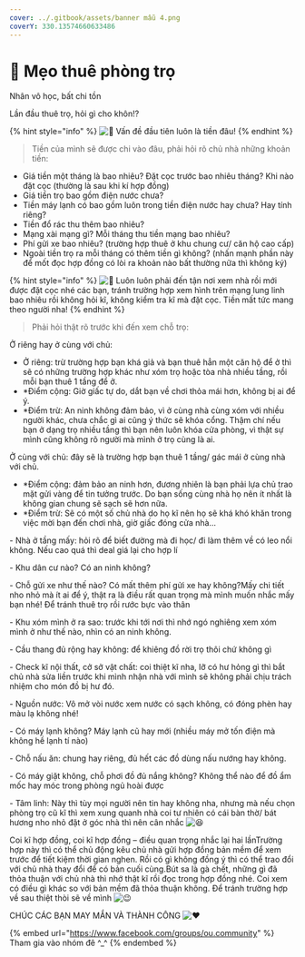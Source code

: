 ```yaml
---
cover: ../.gitbook/assets/banner mẫu 4.png
coverY: 330.13574660633486
---
```


# 📑 Mẹo thuê phòng trọ

Nhân vô học, bất chi tồn

Lần đầu thuê trọ, hỏi gì cho khôn!?

{% hint style="info" %}
![💨](https://static.xx.fbcdn.net/images/emoji.php/v9/t1c/1.5/16/1f4a8.png) Vấn đề đầu tiên luôn là tiền đâu!
{% endhint %}

> Tiền của mình sẽ được chi vào đâu, phải hỏi rõ chủ nhà những khoản tiền:

* Giá tiền một tháng là bao nhiêu? Đặt cọc trước bao nhiêu tháng? Khi nào đặt cọc (thường là sau khi kí hợp đồng)
* Giá tiền trọ bao gồm điện nước chưa?
* Tiền máy lạnh có bao gồm luôn trong tiền điện nước hay chưa? Hay tính riêng?
* Tiền đổ rác thu thêm bao nhiêu?
* Mạng xài mạng gì? Mỗi tháng thu tiền mạng bao nhiêu?
* Phí gửi xe bao nhiêu? (trường hợp thuê ở khu chung cư/ căn hộ cao cấp)
* Ngoài tiền trọ ra mỗi tháng có thêm tiền gì không? (nhấn mạnh phần này để mốt đọc hợp đồng có lòi ra khoản nào bất thường nữa thì không ký)

{% hint style="info" %}
![💨](https://static.xx.fbcdn.net/images/emoji.php/v9/t1c/1.5/16/1f4a8.png) Luôn luôn phải đến tận nơi xem nhà rồi mới được đặt cọc nhé các bạn, tránh trường hợp xem hình trên mạng lung linh bao nhiêu rồi không hỏi kĩ, không kiểm tra kĩ mà đặt cọc. Tiền mất tức mang theo người nha!
{% endhint %}

> Phải hỏi thật rõ trước khi đến xem chỗ trọ:

Ở riêng hay ở cùng với chủ:&#x20;

* Ở riêng: trừ trường hợp bạn khá giả và bạn thuê hẳn một căn hộ để ở thì sẽ có những trường hợp khác như xóm trọ hoặc tòa nhà nhiều tầng, rồi mỗi bạn thuê 1 tầng để ở.&#x20;
* \*Điểm cộng: Giờ giấc tự do, dắt bạn về chơi thỏa mái hơn, không bị ai để ý.
* \*Điểm trừ: An ninh không đảm bảo, vì ở cùng nhà cùng xóm với nhiều người khác, chưa chắc gì ai cũng ý thức sẽ khóa cổng. Thậm chí nếu bạn ở dạng trọ nhiều tầng thì bạn nên luôn khóa cửa phòng, vì thật sự mình cũng không rõ người mà mình ở trọ cùng là ai.&#x20;

Ở cùng với chủ: đây sẽ là trường hợp bạn thuê 1 tầng/ gác mái ở cùng nhà với chủ.

* \*Điểm cộng: đảm bảo an ninh hơn, đương nhiên là bạn phải lựa chủ trao mặt gửi vàng để tin tưởng trước. Do bạn sống cùng nhà họ nên ít nhất là không gian chung sẽ sạch sẽ hơn nữa.&#x20;
* \*Điểm trừ: Sẽ có một số chủ nhà do họ kĩ nên họ sẽ khá khó khăn trong việc mời bạn đến chơi nhà, giờ giấc đóng cửa nhà…

\- Nhà ở tầng mấy: hỏi rõ để biết đường mà đi học/ đi làm thêm về có leo nổi không. Nếu cao quá thì deal giá lại cho hợp lí

\- Khu dân cư nào? Có an ninh không?

\- Chỗ gửi xe như thế nào? Có mất thêm phí gửi xe hay không?Mấy chi tiết nho nhỏ mà ít ai để ý, thật ra là điều rất quan trọng mà mình muốn nhắc mấy bạn nhé! Để tránh thuê trọ rồi rước bực vào thân

\- Khu xóm mình ở ra sao: trước khi tới nơi thì nhớ ngó nghiêng xem xóm mình ở như thế nào, nhìn có an ninh không.

\- Cầu thang đủ rộng hay không: để khiêng đồ rời trọ thôi chứ không gì

\- Check kĩ nội thất, cở sở vật chất: coi thiệt kĩ nha, lỡ có hư hỏng gì thì bắt chủ nhà sửa liền trước khi mình nhận nhà với mình sẽ không phải chịu trách nhiệm cho món đồ bị hư đó.

\- Nguồn nước: Vô mở vòi nước xem nước có sạch không, có đóng phèn hay màu lạ không nhé!

\- Có máy lạnh không? Máy lạnh cũ hay mới (nhiều máy mở tốn điện mà không hề lạnh tí nào)

\- Chỗ nấu ăn: chung hay riêng, đủ hết các đồ dùng nấu nướng hay không.

\- Có máy giặt không, chỗ phơi đồ đủ nắng không? Không thể nào để đồ ẩm mốc hay móc trong phòng ngủ hoài được

\- Tâm linh: Này thì tùy mọi người nên tin hay không nha, nhưng mà nếu chọn phòng trọ cũ kĩ thì xem xung quanh nhà coi tư nhiên có cái bàn thờ/ bát hương nho nhỏ đặt ở góc nhà thì nên cân nhắc ![😆](https://static.xx.fbcdn.net/images/emoji.php/v9/t2d/1.5/16/1f606.png)

Coi kĩ hợp đồng, coi kĩ hợp đồng – điều quan trọng nhắc lại hai lầnTrường hợp này thì có thể chủ động kêu chủ nhà gửi hợp đồng bản mềm để xem trước để tiết kiệm thời gian nghen. Rồi có gì không đồng ý thì có thể trao đổi với chủ nhà thay đổi để có bản cuối cùng.Bút sa là gà chết, những gì đã thỏa thuận với chủ nhà thì nhớ thật kĩ rồi đọc trong hợp đồng nhé. Coi xem có điều gì khác so với bản mềm đã thỏa thuận không. Để tránh trường hợp về sau thiệt thòi sẽ về mình ![😉](https://static.xx.fbcdn.net/images/emoji.php/v9/tb0/1.5/16/1f609.png)

CHÚC CÁC BẠN MAY MẮN VÀ THÀNH CÔNG ![❤️](https://static.xx.fbcdn.net/images/emoji.php/v9/tf3/1.5/16/2764.png)

{% embed url="https://www.facebook.com/groups/ou.community" %}
Tham gia vào nhóm đê ^\_^
{% endembed %}
